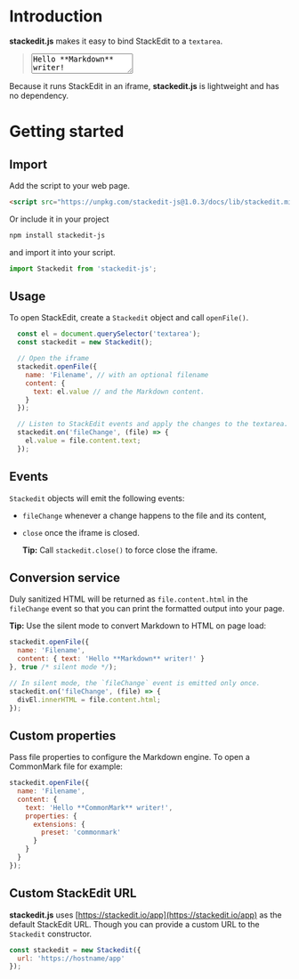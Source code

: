 # Introduction

**stackedit.js** makes it easy to bind StackEdit to a `textarea`.

> <textarea>Hello **Markdown** writer!</textarea>

Because it runs StackEdit in an iframe, **stackedit.js** is lightweight and has no dependency.

# Getting started

## Import

Add the script to your web page.

```html
<script src="https://unpkg.com/stackedit-js@1.0.3/docs/lib/stackedit.min.js"></script>
```

Or include it in your project

```bash
npm install stackedit-js
```

and import it into your script.

```javascript
import Stackedit from 'stackedit-js';
```

## Usage

To open StackEdit, create a `Stackedit` object and call `openFile()`.

```javascript
  const el = document.querySelector('textarea');
  const stackedit = new Stackedit();

  // Open the iframe
  stackedit.openFile({
    name: 'Filename', // with an optional filename
    content: {
      text: el.value // and the Markdown content.
    }
  });

  // Listen to StackEdit events and apply the changes to the textarea.
  stackedit.on('fileChange', (file) => {
    el.value = file.content.text;
  });
```

## Events

`Stackedit` objects will emit the following events:

- `fileChange` whenever a change happens to the file and its content,

- `close` once the iframe is closed.

  **Tip:** Call `stackedit.close()` to force close the iframe.

## Conversion service

Duly sanitized HTML will be returned as `file.content.html` in the `fileChange` event so that you can print the formatted output into your page.

> <div class="html"></div>

**Tip:** Use the silent mode to convert Markdown to HTML on page load:

```javascript
stackedit.openFile({
  name: 'Filename',
  content: { text: 'Hello **Markdown** writer!' }
}, true /* silent mode */);

// In silent mode, the `fileChange` event is emitted only once.
stackedit.on('fileChange', (file) => {
  divEl.innerHTML = file.content.html;
});
```

## Custom properties

Pass file properties to configure the Markdown engine. To open a CommonMark file for example:

```javascript
stackedit.openFile({
  name: 'Filename',
  content: {
    text: 'Hello **CommonMark** writer!',
    properties: {
      extensions: {
        preset: 'commonmark'
      }
    }
  }
});
```

## Custom StackEdit URL

**stackedit.js** uses [https://stackedit.io/app](https://stackedit.io/app) as the default StackEdit URL. Though you can provide a custom URL to the `Stackedit` constructor.

```js
const stackedit = new Stackedit({
  url: 'https://hostname/app'
});
```



<script src="lib/stackedit.js"></script>
<script src="index.js"></script>
